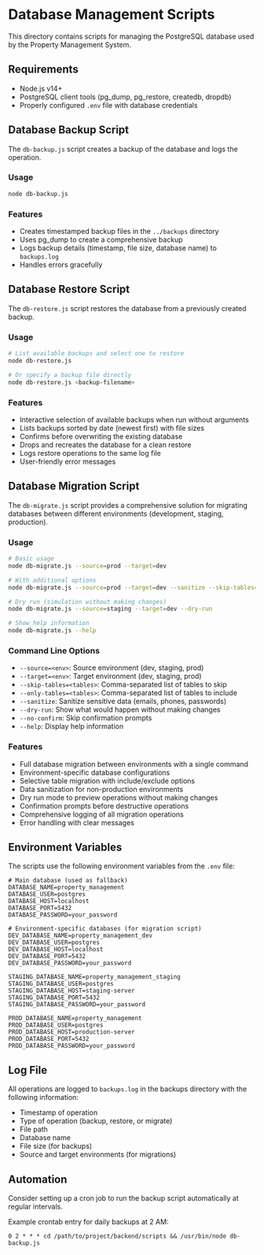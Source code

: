 # Database Management Scripts

This directory contains scripts for managing the PostgreSQL database used by the Property Management System.

## Requirements

- Node.js v14+
- PostgreSQL client tools (pg_dump, pg_restore, createdb, dropdb)
- Properly configured `.env` file with database credentials

## Database Backup Script

The `db-backup.js` script creates a backup of the database and logs the operation.

### Usage

```bash
node db-backup.js
```

### Features

- Creates timestamped backup files in the `../backups` directory
- Uses pg_dump to create a comprehensive backup
- Logs backup details (timestamp, file size, database name) to `backups.log`
- Handles errors gracefully

## Database Restore Script

The `db-restore.js` script restores the database from a previously created backup.

### Usage

```bash
# List available backups and select one to restore
node db-restore.js

# Or specify a backup file directly
node db-restore.js <backup-filename>
```

### Features

- Interactive selection of available backups when run without arguments
- Lists backups sorted by date (newest first) with file sizes
- Confirms before overwriting the existing database
- Drops and recreates the database for a clean restore
- Logs restore operations to the same log file
- User-friendly error messages

## Database Migration Script

The `db-migrate.js` script provides a comprehensive solution for migrating databases between different environments (development, staging, production).

### Usage

```bash
# Basic usage
node db-migrate.js --source=prod --target=dev

# With additional options
node db-migrate.js --source=prod --target=dev --sanitize --skip-tables=logs,audit_trail

# Dry run (simulation without making changes)
node db-migrate.js --source=staging --target=dev --dry-run

# Show help information
node db-migrate.js --help
```

### Command Line Options

- `--source=<env>`: Source environment (dev, staging, prod)
- `--target=<env>`: Target environment (dev, staging, prod)
- `--skip-tables=<tables>`: Comma-separated list of tables to skip
- `--only-tables=<tables>`: Comma-separated list of tables to include
- `--sanitize`: Sanitize sensitive data (emails, phones, passwords)
- `--dry-run`: Show what would happen without making changes
- `--no-confirm`: Skip confirmation prompts
- `--help`: Display help information

### Features

- Full database migration between environments with a single command
- Environment-specific database configurations
- Selective table migration with include/exclude options
- Data sanitization for non-production environments
- Dry run mode to preview operations without making changes
- Confirmation prompts before destructive operations
- Comprehensive logging of all migration operations
- Error handling with clear messages

## Environment Variables

The scripts use the following environment variables from the `.env` file:

```
# Main database (used as fallback)
DATABASE_NAME=property_management
DATABASE_USER=postgres
DATABASE_HOST=localhost
DATABASE_PORT=5432
DATABASE_PASSWORD=your_password

# Environment-specific databases (for migration script)
DEV_DATABASE_NAME=property_management_dev
DEV_DATABASE_USER=postgres
DEV_DATABASE_HOST=localhost
DEV_DATABASE_PORT=5432
DEV_DATABASE_PASSWORD=your_password

STAGING_DATABASE_NAME=property_management_staging
STAGING_DATABASE_USER=postgres
STAGING_DATABASE_HOST=staging-server
STAGING_DATABASE_PORT=5432
STAGING_DATABASE_PASSWORD=your_password

PROD_DATABASE_NAME=property_management
PROD_DATABASE_USER=postgres
PROD_DATABASE_HOST=production-server
PROD_DATABASE_PORT=5432
PROD_DATABASE_PASSWORD=your_password
```

## Log File

All operations are logged to `backups.log` in the backups directory with the following information:
- Timestamp of operation
- Type of operation (backup, restore, or migrate)
- File path
- Database name
- File size (for backups)
- Source and target environments (for migrations)

## Automation

Consider setting up a cron job to run the backup script automatically at regular intervals.

Example crontab entry for daily backups at 2 AM:

```
0 2 * * * cd /path/to/project/backend/scripts && /usr/bin/node db-backup.js
``` 